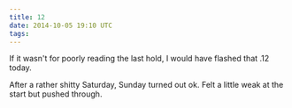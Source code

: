```yaml
---
title: 12
date: 2014-10-05 19:10 UTC
tags:
---
```


If it wasn't for poorly reading the last hold, I would have flashed that .12 today. 

After a rather shitty Saturday, Sunday turned out ok. Felt a little weak at the start but pushed through. 
